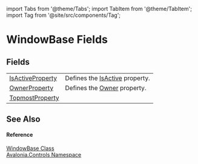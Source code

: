 import Tabs from '@theme/Tabs'; 
import TabItem from '@theme/TabItem'; 
import Tag from '@site/src/components/Tag'; 

# WindowBase Fields




## Fields
<table>
<tr>
<td><a href="F_Avalonia_Controls_WindowBase_IsActiveProperty">IsActiveProperty</a></td>
<td>Defines the <a href="P_Avalonia_Controls_WindowBase_IsActive">IsActive</a> property.</td>
</tr>
<tr>
<td><a href="F_Avalonia_Controls_WindowBase_OwnerProperty">OwnerProperty</a></td>
<td>Defines the <a href="P_Avalonia_Controls_WindowBase_Owner">Owner</a> property.</td>
</tr>
<tr>
<td><a href="F_Avalonia_Controls_WindowBase_TopmostProperty">TopmostProperty</a></td>
<td> </td>
</tr>
</table>

## See Also


#### Reference
<a href="T_Avalonia_Controls_WindowBase">WindowBase Class</a>  
<a href="N_Avalonia_Controls">Avalonia.Controls Namespace</a>  
